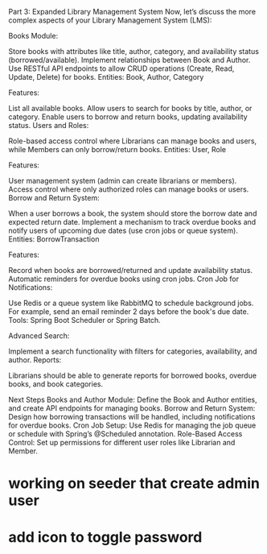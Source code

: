 
Part 3: Expanded Library Management System
Now, let’s discuss the more complex aspects of your Library Management System (LMS):

Books Module:

Store books with attributes like title, author, category, and availability status (borrowed/available).
Implement relationships between Book and Author.
Use RESTful API endpoints to allow CRUD operations (Create, Read, Update, Delete) for books.
Entities: Book, Author, Category

Features:

List all available books.
Allow users to search for books by title, author, or category.
Enable users to borrow and return books, updating availability status.
Users and Roles:

Role-based access control where Librarians can manage books and users, while Members can only borrow/return books.
Entities: User, Role

Features:

User management system (admin can create librarians or members).
Access control where only authorized roles can manage books or users.
Borrow and Return System:

When a user borrows a book, the system should store the borrow date and expected return date.
Implement a mechanism to track overdue books and notify users of upcoming due dates (use cron jobs or queue system).
Entities: BorrowTransaction

Features:

Record when books are borrowed/returned and update availability status.
Automatic reminders for overdue books using cron jobs.
Cron Job for Notifications:

Use Redis or a queue system like RabbitMQ to schedule background jobs.
For example, send an email reminder 2 days before the book's due date.
Tools: Spring Boot Scheduler or Spring Batch.

Advanced Search:

Implement a search functionality with filters for categories, availability, and author.
Reports:

Librarians should be able to generate reports for borrowed books, overdue books, and book categories.

Next Steps
Books and Author Module: Define the Book and Author entities, and create API endpoints for managing books.
Borrow and Return System: Design how borrowing transactions will be handled, including notifications for overdue books.
Cron Job Setup: Use Redis for managing the job queue or schedule with Spring’s @Scheduled annotation.
Role-Based Access Control: Set up permissions for different user roles like Librarian and Member.

# working on seeder that create admin user
# add icon to toggle password